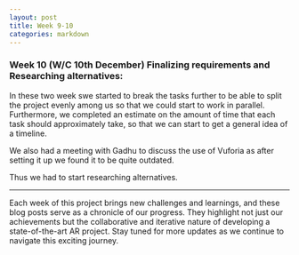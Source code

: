 ```yaml
---
layout: post
title: Week 9-10
categories: markdown
---
```


### Week 10 (W/C 10th December) Finalizing requirements and Researching alternatives:

In these two week swe started to break the tasks further to be able to split the project evenly among us so that we could start to work in parallel. Furthermore, we completed an estimate on the amount of time that each task should approximately take, so that we can start to get a general idea of a timeline. 

We also had a meeting with Gadhu to discuss the use of Vuforia as after setting it up we found it to be quite outdated.

Thus we had to start researching alternatives.

---

Each week of this project brings new challenges and learnings, and these blog posts serve as a chronicle of our progress. They highlight not just our achievements but the collaborative and iterative nature of developing a state-of-the-art AR project. Stay tuned for more updates as we continue to navigate this exciting journey.